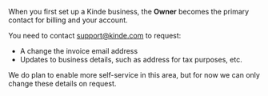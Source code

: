 
When you first set up a Kinde business, the **Owner** becomes the primary contact for billing and your account. 

You need to contact support@kinde.com to request:
- A change the invoice email address
- Updates to business details, such as address for tax purposes, etc.

We do plan to enable more self-service in this area, but for now we can only change these details on request.
